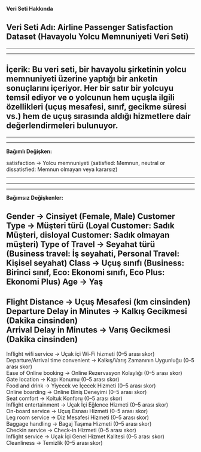 **Veri Seti Hakkında**

Veri Seti Adı: Airline Passenger Satisfaction Dataset (Havayolu Yolcu Memnuniyeti Veri Seti)
------------------------------------------------------------------------------
------------------------------------------------------------------------------
------------------------------------------------------------------------------

İçerik: Bu veri seti, bir havayolu şirketinin yolcu memnuniyeti üzerine yaptığı bir anketin sonuçlarını içeriyor. Her bir satır bir yolcuyu temsil ediyor ve o yolcunun hem uçuşla ilgili özellikleri (uçuş mesafesi, sınıf, gecikme süresi vs.) hem de uçuş sırasında aldığı hizmetlere dair değerlendirmeleri bulunuyor.
------------------------------------------------------------------------------
------------------------------------------------------------------------------
------------------------------------------------------------------------------

**Bağımlı Değişken:**

satisfaction → Yolcu memnuniyeti (satisfied: Memnun, neutral or dissatisfied: Memnun olmayan veya kararsız)

------------------------------------------------------------------------------
------------------------------------------------------------------------------
------------------------------------------------------------------------------

**Bağımsız Değişkenler:**

Gender → Cinsiyet (Female, Male)
Customer Type → Müşteri türü (Loyal Customer: Sadık Müşteri, disloyal Customer: Sadık olmayan müşteri)
Type of Travel → Seyahat türü (Business travel: İş seyahati, Personal Travel: Kişisel seyahat)
Class → Uçuş sınıfı (Business: Birinci sınıf, Eco: Ekonomi sınıfı, Eco Plus: Ekonomi Plus)
Age → Yaş  
------------------------------------------------------------------------------
Flight Distance → Uçuş Mesafesi (km cinsinden)  
Departure Delay in Minutes → Kalkış Gecikmesi (Dakika cinsinden)  
Arrival Delay in Minutes → Varış Gecikmesi (Dakika cinsinden)
------------------------------------------------------------------------------
Inflight wifi service → Uçak içi Wi-Fi hizmeti (0–5 arası skor)  
Departure/Arrival time convenient → Kalkış/Varış Zamanının Uygunluğu (0–5 arası skor)  
Ease of Online booking → Online Rezervasyon Kolaylığı (0–5 arası skor)  
Gate location → Kapı Konumu (0–5 arası skor)  
Food and drink → Yiyecek ve İçecek Hizmeti (0–5 arası skor)  
Online boarding → Online Biniş Deneyimi (0–5 arası skor)  
Seat comfort → Koltuk Konforu (0–5 arası skor)  
Inflight entertainment → Uçak İçi Eğlence Hizmeti (0–5 arası skor)  
On-board service → Uçuş Esnası Hizmeti (0–5 arası skor)  
Leg room service → Diz Mesafesi Hizmeti (0–5 arası skor)  
Baggage handling → Bagaj Taşıma Hizmeti (0–5 arası skor)  
Checkin service → Check-in Hizmeti (0–5 arası skor)  
Inflight service → Uçak İçi Genel Hizmet Kalitesi (0–5 arası skor)  
Cleanliness → Temizlik (0–5 arası skor)  
